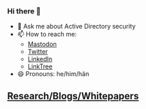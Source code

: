 ### Hi there 👋

- 💬 Ask me about Active Directory security 
- 📫 How to reach me:
   - [Mastodon](https://infosec.exchange/@JimSycurity{:rel="me"})
   - [Twitter](https://twitter.com/JimSycurity)
   - [LinkedIn](https://www.linkedin.com/in/jimsykora)
   - [LinkTree](https://linktr.ee/Jimsykora)   
- 😄 Pronouns: he/him/hän

## [Research/Blogs/Whitepapers](https://github.com/JimSycurity/JimSycurity/blob/main/BlogsResearchPapers.md)



<!--
**JimSycurity/JimSycurity** is a ✨ _special_ ✨ repository because its `README.md` (this file) appears on your GitHub profile.

Here are some ideas to get you started:

